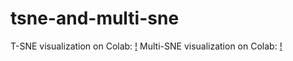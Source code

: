 # tsne-and-multi-sne

T-SNE visualization on Colab: [!](https://colab.research.google.com/drive/1soukZivEHrhlhpYGZ9_Eo3Ya2PRlvKKW?usp=sharing)
Multi-SNE visualization on Colab: [!](https://colab.research.google.com/drive/1-_ktoywIXjy1WV2dRyyGeY2UdhnxKPOd?usp=sharing)

